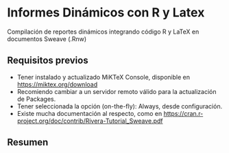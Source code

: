 # Informes Dinámicos con R y Latex
Compilación de reportes dinámicos integrando código R y LaTeX en documentos Sweave (.Rnw)

## Requisitos previos
- Tener instalado y actualizado MiKTeX Console, disponible en https://miktex.org/download
- Recomiendo cambiar a un servidor remoto válido para la actualización de Packages.
- Tener seleccionada la opción (on-the-fly): Always, desde configuración.
- Existe mucha documentación al respecto, como en https://cran.r-project.org/doc/contrib/Rivera-Tutorial_Sweave.pdf

## Resumen
